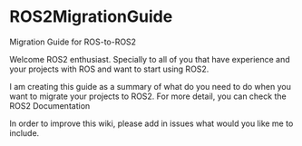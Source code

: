 # ROS2MigrationGuide
Migration Guide for ROS-to-ROS2


Welcome ROS2 enthusiast. Specially to all of you that have experience and your projects with ROS and want to start using ROS2.

I am creating this guide as a summary of what do you need to do when you want to migrate your projects to ROS2. For more detail, you can check the ROS2 Documentation

In order to improve this wiki, please add in issues what would you like me to include.

